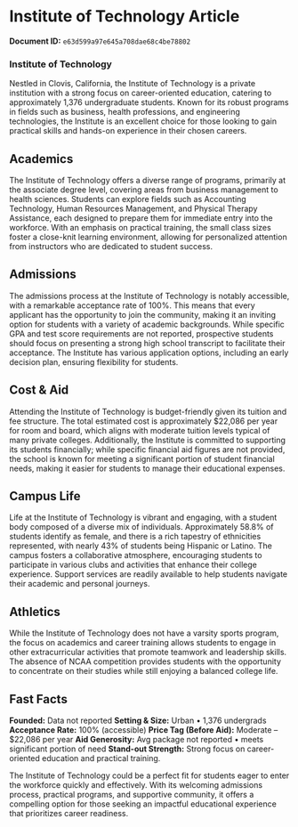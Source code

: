 # Institute of Technology Article

**Document ID:** `e63d599a97e645a708dae68c4be78802`

### Institute of Technology

Nestled in Clovis, California, the Institute of Technology is a private institution with a strong focus on career-oriented education, catering to approximately 1,376 undergraduate students. Known for its robust programs in fields such as business, health professions, and engineering technologies, the Institute is an excellent choice for those looking to gain practical skills and hands-on experience in their chosen careers.

## Academics
The Institute of Technology offers a diverse range of programs, primarily at the associate degree level, covering areas from business management to health sciences. Students can explore fields such as Accounting Technology, Human Resources Management, and Physical Therapy Assistance, each designed to prepare them for immediate entry into the workforce. With an emphasis on practical training, the small class sizes foster a close-knit learning environment, allowing for personalized attention from instructors who are dedicated to student success.

## Admissions
The admissions process at the Institute of Technology is notably accessible, with a remarkable acceptance rate of 100%. This means that every applicant has the opportunity to join the community, making it an inviting option for students with a variety of academic backgrounds. While specific GPA and test score requirements are not reported, prospective students should focus on presenting a strong high school transcript to facilitate their acceptance. The Institute has various application options, including an early decision plan, ensuring flexibility for students.

## Cost & Aid
Attending the Institute of Technology is budget-friendly given its tuition and fee structure. The total estimated cost is approximately $22,086 per year for room and board, which aligns with moderate tuition levels typical of many private colleges. Additionally, the Institute is committed to supporting its students financially; while specific financial aid figures are not provided, the school is known for meeting a significant portion of student financial needs, making it easier for students to manage their educational expenses.

## Campus Life
Life at the Institute of Technology is vibrant and engaging, with a student body composed of a diverse mix of individuals. Approximately 58.8% of students identify as female, and there is a rich tapestry of ethnicities represented, with nearly 43% of students being Hispanic or Latino. The campus fosters a collaborative atmosphere, encouraging students to participate in various clubs and activities that enhance their college experience. Support services are readily available to help students navigate their academic and personal journeys.

## Athletics
While the Institute of Technology does not have a varsity sports program, the focus on academics and career training allows students to engage in other extracurricular activities that promote teamwork and leadership skills. The absence of NCAA competition provides students with the opportunity to concentrate on their studies while still enjoying a balanced college life.

## Fast Facts
**Founded:** Data not reported
**Setting & Size:** Urban • 1,376 undergrads
**Acceptance Rate:** 100% (accessible)
**Price Tag (Before Aid):** Moderate – $22,086 per year
**Aid Generosity:** Avg package not reported • meets significant portion of need
**Stand-out Strength:** Strong focus on career-oriented education and practical training.

The Institute of Technology could be a perfect fit for students eager to enter the workforce quickly and effectively. With its welcoming admissions process, practical programs, and supportive community, it offers a compelling option for those seeking an impactful educational experience that prioritizes career readiness.
